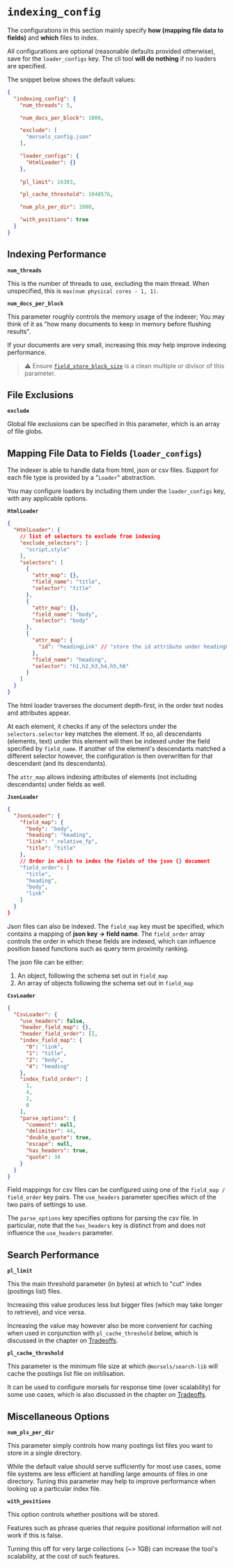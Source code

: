 # `indexing_config`

The configurations in this section mainly specify **how (mapping file data to fields)** and **which** files to index.

All configurations are optional (reasonable defaults provided otherwise), save for the `loader_configs` key. The cli tool **will do nothing** if no loaders are specified.

The snippet below shows the default values:

```json
{
  "indexing_config": {
    "num_threads": 5,

    "num_docs_per_block": 1000,

    "exclude": [
      "morsels_config.json"
    ],

    "loader_configs": {
      "HtmlLoader": {}
    },
    
    "pl_limit": 16383,

    "pl_cache_threshold": 1048576,

    "num_pls_per_dir": 1000,

    "with_positions": true
  }
}
```


## Indexing Performance

**`num_threads`**

This is the number of threads to use, excluding the main thread. When unspecified, this is `max(num physical cores - 1, 1)`.

**`num_docs_per_block`**

This parameter roughly controls the memory usage of the indexer; You may think of it as "how many documents to keep in memory before flushing results".

If your documents are very small, increasing this *may* help improve indexing performance.

> ⚠️ Ensure [`field_store_block_size`](./fields.md) is a clean multiple or divisor of this parameter.

## File Exclusions

**`exclude`**

Global file exclusions can be specified in this parameter, which is an array of file globs.


## Mapping File Data to Fields (`loader_configs`)

The indexer is able to handle data from html, json or csv files. Support for each file type is provided by a "`Loader`" abstraction.

You may configure loaders by including them under the `loader_configs` key, with any applicable options.

**`HtmlLoader`**

```json
{
  "HtmlLoader": {
    // list of selectors to exclude from indexing
    "exclude_selectors": [
      "script,style"
    ],
    "selectors": [
      {
        "attr_map": {},
        "field_name": "title",
        "selector": "title"
      },
      {
        "attr_map": {},
        "field_name": "body",
        "selector": "body"
      },
      {
        "attr_map": {
          "id": "headingLink" // "store the id attribute under headingLink"
        },
        "field_name": "heading",
        "selector": "h1,h2,h3,h4,h5,h6"
      }
    ]
  }
}
```

The html loader traverses the document depth-first, in the order text nodes and attributes appear.

At each element, it checks if any of the selectors under the `selectors.selector` key matches the element. If so, all descendants (elements, text) under this element will then be indexed under the field specified by `field_name`. If another of the element's descendants matched a different selector however, the configuration is then overwritten for that descendant (and its descendants).

The `attr_map` allows indexing attributes of elements (not including descendants) under fields as well.

**`JsonLoader`**

```json
{
  "JsonLoader": {
    "field_map": {
      "body": "body",
      "heading": "heading",
      "link": "_relative_fp",
      "title": "title"
    },
    // Order in which to index the fields of the json {} document
    "field_order": [
      "title",
      "heading",
      "body",
      "link"
    ]
  }
}
```

Json files can also be indexed. The `field_map` key must be specified, which contains a mapping of **json key -> field name**.
The `field_order` array controls the order in which these fields are indexed, which can influence position based functions such as query term proximity ranking.

The json file can be either:
1. An object, following the schema set out in `field_map`
2. An array of objects following the schema set out in `field_map`

**`CsvLoader`**

```json
{
  "CsvLoader": {
    "use_headers": false,
    "header_field_map": {},
    "header_field_order": [],
    "index_field_map": {
      "0": "link",
      "1": "title",
      "2": "body",
      "4": "heading"
    },
    "index_field_order": [
      1,
      4,
      2,
      0
    ],
    "parse_options": {
      "comment": null,
      "delimiter": 44,
      "double_quote": true,
      "escape": null,
      "has_headers": true,
      "quote": 34
    }
  }
}
```

Field mappings for csv files can be configured using one of the `field_map / field_order` key pairs. The `use_headers` parameter specifies which of the two pairs of settings to use.

The `parse_options` key specifies options for parsing the csv file. In particular, note that the `has_headers` key is distinct from and does not influence the `use_headers` parameter.


## Search Performance

**`pl_limit`**

This the main threshold parameter (in bytes) at which to "cut" index (postings list) files.

Increasing this value produces less but bigger files (which may take longer to retrieve), and vice versa.

Increasing the value may however also be more convenient for caching when used in conjunction with `pl_cache_threshold` below, which is discussed in the chapter on [Tradeoffs](../tradeoffs.md).

**`pl_cache_threshold`**

This parameter is the minimum file size at which `@morsels/search-lib` will cache the postings list file on initilisation.

It can be used to configure morsels for response time (over scalability) for some use cases, which is also discussed in the chapter on [Tradeoffs](../tradeoffs.md).

## Miscellaneous Options

**`num_pls_per_dir`**

This parameter simply controls how many postings list files you want to store in a single directory.

While the default value should serve sufficiently for most use cases, some file systems are less efficient at handling large amounts of files in one directory. Tuning this parameter may help to improve performance when looking up a particular index file.

**`with_positions`**

This option controls whether positions will be stored.

Features such as phrase queries that require positional information will not work if this is false.

Turning this off for very large collections (~> 1GB) can increase the tool's scalability, at the cost of such features.
